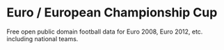 # Euro / European Championship Cup

Free open public domain football data for Euro 2008, Euro 2012, etc.
including national teams.




